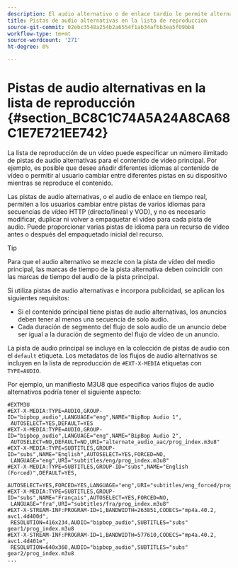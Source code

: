 ```yaml
---
description: El audio alternativo o de enlace tardío le permite alternar entre las pistas de audio disponibles para una pista de vídeo. De este modo, los usuarios pueden seleccionar una pista de idioma cuando se reproduce el vídeo.
title: Pistas de audio alternativas en la lista de reproducción
source-git-commit: 02ebc3548a254b2a6554f1ab34afbb3ea5f09bb8
workflow-type: tm+mt
source-wordcount: '271'
ht-degree: 0%

---
```


# Pistas de audio alternativas en la lista de reproducción {#section_BC8C1C74A5A24A8CA68C1E7E721EE742}

La lista de reproducción de un vídeo puede especificar un número ilimitado de pistas de audio alternativas para el contenido de vídeo principal. Por ejemplo, es posible que desee añadir diferentes idiomas al contenido de vídeo o permitir al usuario cambiar entre diferentes pistas en su dispositivo mientras se reproduce el contenido.

Las pistas de audio alternativas, o el audio de enlace en tiempo real, permiten a los usuarios cambiar entre pistas de varios idiomas para secuencias de vídeo HTTP (directo/lineal y VOD), y no es necesario modificar, duplicar ni volver a empaquetar el vídeo para cada pista de audio. Puede proporcionar varias pistas de idioma para un recurso de vídeo antes o después del empaquetado inicial del recurso.

>[!TIP]
>
>Para que el audio alternativo se mezcle con la pista de vídeo del medio principal, las marcas de tiempo de la pista alternativa deben coincidir con las marcas de tiempo del audio de la pista principal.

Si utiliza pistas de audio alternativas e incorpora publicidad, se aplican los siguientes requisitos:

* Si el contenido principal tiene pistas de audio alternativas, los anuncios deben tener al menos una secuencia de solo audio.
* Cada duración de segmento del flujo de solo audio de un anuncio debe ser igual a la duración de segmento del flujo de vídeo de un anuncio.

La pista de audio principal se incluye en la colección de pistas de audio con el `default` etiqueta. Los metadatos de los flujos de audio alternativos se incluyen en la lista de reproducción de `#EXT-X-MEDIA` etiquetas con `TYPE=AUDIO`.

Por ejemplo, un manifiesto M3U8 que especifica varios flujos de audio alternativos podría tener el siguiente aspecto:

```
#EXTM3U 
#EXT-X-MEDIA:TYPE=AUDIO,GROUP-ID="bipbop_audio",LANGUAGE="eng",NAME="BipBop Audio 1", 
 AUTOSELECT=YES,DEFAULT=YES 
#EXT-X-MEDIA:TYPE=AUDIO,GROUP-ID="bipbop_audio",LANGUAGE="eng",NAME="BipBop Audio 2", 
 AUTOSELECT=NO,DEFAULT=NO,URI="alternate_audio_aac/prog_index.m3u8" 
#EXT-X-MEDIA:TYPE=SUBTITLES,GROUP-ID="subs",NAME="English",AUTOSELECT=YES,FORCED=NO, 
 LANGUAGE="eng",URI="subtitles/eng/prog_index.m3u8" 
#EXT-X-MEDIA:TYPE=SUBTITLES,GROUP-ID="subs",NAME="English (Forced)",DEFAULT=YES, 
 AUTOSELECT=YES,FORCED=YES,LANGUAGE="eng",URI="subtitles/eng_forced/prog_index.m3u8" 
#EXT-X-MEDIA:TYPE=SUBTITLES,GROUP-ID="subs",NAME="Français",AUTOSELECT=YES,FORCED=NO, 
 LANGUAGE="fra",URI="subtitles/fra/prog_index.m3u8" 
#EXT-X-STREAM-INF:PROGRAM-ID=1,BANDWIDTH=263851,CODECS="mp4a.40.2, avc1.4d400d", 
 RESOLUTION=416x234,AUDIO="bipbop_audio",SUBTITLES="subs"  
gear1/prog_index.m3u8 
#EXT-X-STREAM-INF:PROGRAM-ID=1,BANDWIDTH=577610,CODECS="mp4a.40.2, avc1.4d401e", 
 RESOLUTION=640x360,AUDIO="bipbop_audio",SUBTITLES="subs" 
gear2/prog_index.m3u8 
... 
```

